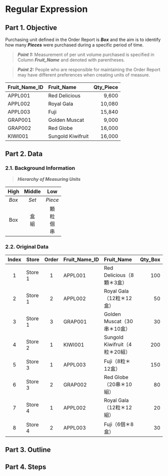 # Regular Expression
## Part 1. Objective
Purchasing unit defined in the Order Report is ***Box*** and the aim is to identify how many ***Pieces*** were purchased during a specific period of time.
> **_Point 1:_** Measurement of per unit volume purchased is specified in Column ***Fruit_Name*** and denoted with parentheses.

> **_Point 2:_** People who are responsible for maintaining the Order Report may have different preferences when creating units of measure. 

| Fruit_Name_ID | Fruit_Name        | Qty_Piece |
| :---          | :---              | ---:      |
| APPL001	      | Red Delicious     |	9,600     |
| APPL002	      | Royal Gala	      | 10,080    |
| APPL003	      | Fuji	            | 15,840    |
| GRAP001	      | Golden Muscat	    | 9,000     |
| GRAP002	      | Red Globe         |	16,000    |
| KIWI001	      | Sungold Kiwifruit |	16,000    |


## Part 2. Data
### 2.1. Background Information
> ***Hierarchy of Measuring Units***

| High  | Middle   | Low |
| :---: | :---:  | :---: |
| *Box* | *Set* | *Piece* |
| Box   | 盒<br>組 | 顆<br>粒<br>個<br>串 |

### 2.2. Original Data
| Index  | Store   | Order | Fruit_Name_ID | Fruit_Name                   | Qty_Box |  
| :---:  | ---     | :---: | :---          | :---                         | ---:    | 
|      1 | Store 1 |     1 | APPL001       | Red Delicious（8顆＊3盒）     |  100    | 
|      2 | Store 1 |     2 | APPL002       | Royal Gala（12粒＊12盒）      |   50    |  
|      3 | Store 1 |     3 | GRAP001       | Golden Muscat（30串＊10盒）   |   30    |  
|      4 | Store 2 |     1 | KIWI001       | Sungold Kiwifruit（4粒＊20組）|  200    |  
|      5 | Store 3 |     1 | APPL003       | Fuji（8粒＊12盒）             |  150    | 
|      6 | Store 3 |     2 | GRAP002       | Red Globe（20串＊10組）       |   80    |  
|      7 | Store 4 |     1 | APPL002       | Royal Gala（12粒＊12組）      |   20    |  
|      8 | Store 4 |     2 | APPL003       | Fuji（6個＊8盒）              |   30    | 
## Part 3. Outline
## Part 4. Steps
